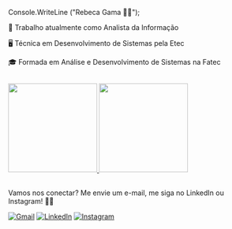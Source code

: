 Console.WriteLine ("Rebeca Gama 👨‍💻");

💼 Trabalho atualmente como Analista da Informação

🖥️ Técnica em Desenvolvimento de Sistemas pela Etec

🎓 Formada em Análise e Desenvolvimento de Sistemas na Fatec

##

<a href="https://github.com/RebecaGama">
  <img height="180em" src="https://github-readme-stats.vercel.app/api?username=RebecaGama&show_icons=true&theme=radical&include_all_commits=true&count_private=true"/>
  <img height="180em" src="https://github-readme-stats.vercel.app/api/top-langs/?username=RebecaGama&layout=compact&langs_count=6&theme=radical"/>
</a>

##

<p align="left">
  Vamos nos conectar? Me envie um e-mail, me siga no LinkedIn ou Instagram! 💌✨
</p>

<p align="left">
  <a href="https://mail.google.com/mail/?view=cm&fs=1&to=rebecagamam@gmail.com" title="Gmail">
  <img src="https://img.shields.io/badge/-Gmail-FF0000?style=flat-square&labelColor=FF0000&logo=gmail&logoColor=white&link=LINK-DO-SEU-GMAIL" alt="Gmail"/></a>
  <a href="https://www.linkedin.com/in/rebeca-gama-/" title="LinkedIn">
  <img src="https://img.shields.io/badge/-Linkedin-0e76a8?style=flat-square&logo=Linkedin&logoColor=white&link=LINK-DO-SEU-LINKEDIN" alt="LinkedIn"/></a>
  <a href="https://www.instagram.com/rebeca__gama/" title="Instagram">
  <img src="https://img.shields.io/badge/-Instagram-DF0174?style=flat-square&labelColor=DF0174&logo=instagram&logoColor=white&link=LINK-DO-SEU-INSTAGRAM" alt="Instagram"/></a>
</p>

